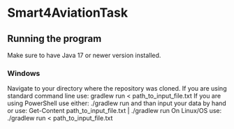 # Smart4AviationTask
## Running the program
Make sure to have Java 17 or newer version installed.
### Windows
Navigate to your directory where the repository was cloned.
If you are using standard command line use:
gradlew run < path_to_input_file.txt
If you are using PowerShell use either:
./gradlew run  and than input your data by hand
or use:
Get-Content path_to_input_file.txt | ./gradlew run
On Linux/OS use:
./gradlew run < path_to_input_file.txt
